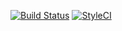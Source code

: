 [![Build Status](https://travis-ci.org/FilippoCalabrese/testJest.svg?branch=master)](https://travis-ci.org/FilippoCalabrese/testJest) [![StyleCI](https://github.styleci.io/repos/180119054/shield?branch=master)](https://github.styleci.io/repos/180119054)
